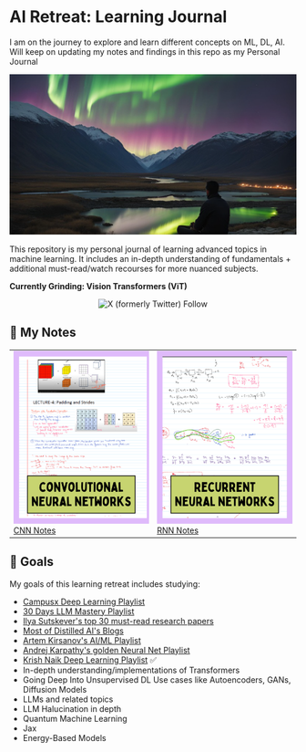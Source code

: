 # AI Retreat: Learning Journal
I am on the journey to explore and learn different concepts on ML, DL, AI. Will keep on updating my notes and findings in this repo as my Personal Journal 


![header](assets/header.png)

This repository is my personal journal of learning advanced topics in machine learning. It includes an in-depth understanding of fundamentals + additional must-read/watch recourses for more nuanced subjects.

**Currently Grinding: Vision Transformers (ViT)**
<div align="center">
  <img alt="X (formerly Twitter) Follow" src="https://img.shields.io/twitter/follow/sakalya_mitra" width=250>
</div>

## 📝 My Notes
<div align="center">
  <table>
    <tr>
      <td>
        <img src="assets/CNN.png" width="300"/>
        <br/>
        <a href="Deep Learning Revision Day Wise/CNN/CNN.pdf">CNN Notes</a>
      </td>
      <td>
        <img src="assets/RNN.png" width="300"/>
        <br/>
        <a href="Deep Learning Revision Day Wise/RNN/RNN Notes.pdf">RNN Notes</a>
      </td>
    </tr>
  </table>
</div>


## 🎯 Goals

My goals of this learning retreat includes studying: 

- [Campusx Deep Learning Playlist](https://www.youtube.com/playlist?list=PLKnIA16_RmvYuZauWaPlRTC54KxSNLtNn)
- [30 Days LLM Mastery Playlist](https://www.youtube.com/playlist?list=PLrzE9U41BOPAkhDAYL62HrNJGhvPJ0HH8)
- [Ilya Sutskever's top 30 must-read research papers](https://aman.ai/primers/ai/top-30-papers/)
- [Most of Distilled AI's Blogs](https://aman.ai/primers/ai/)
- [Artem Kirsanov's AI/ML Playlist](https://www.youtube.com/playlist?list=PLgtmMKe4spCPsxyMpg-sxf3EcbsFYlzPK)
- [Andrej Karpathy's golden Neural Net Playlist](https://www.youtube.com/playlist?list=PLAqhIrjkxbuWI23v9cThsA9GvCAUhRvKZ)
- [Krish Naik Deep Learning Playlist](https://www.youtube.com/playlist?list=PLZoTAELRMXVPGU70ZGsckrMdr0FteeRUi) ✅
- In-depth understanding/implementations of Transformers
- Going Deep Into Unsupervised DL Use cases like Autoencoders, GANs, Diffusion Models
- LLMs and related topics 
- LLM Halucination in depth
- Quantum Machine Learning
- Jax
- Energy-Based Models
